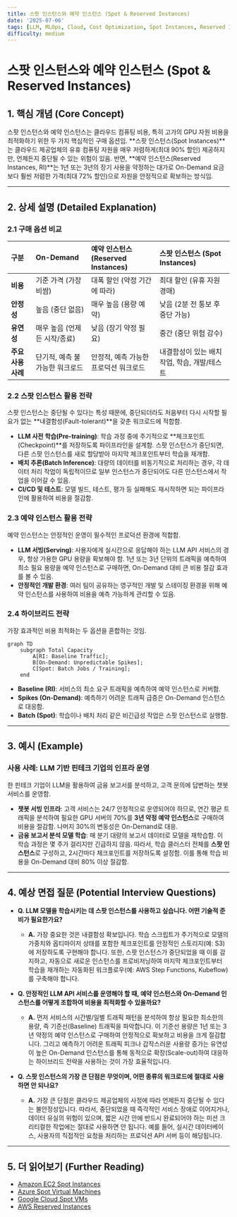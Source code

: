 ```yaml
---
title: 스팟 인스턴스와 예약 인스턴스 (Spot & Reserved Instances)
date: '2025-07-06'
tags: [LLM, MLOps, Cloud, Cost Optimization, Spot Instances, Reserved Instances]
difficulty: medium
---
```


# 스팟 인스턴스와 예약 인스턴스 (Spot & Reserved Instances)

## 1. 핵심 개념 (Core Concept)

스팟 인스턴스와 예약 인스턴스는 클라우드 컴퓨팅 비용, 특히 고가의 GPU 자원 비용을 최적화하기 위한 두 가지 핵심적인 구매 옵션임. \*\*스팟 인스턴스(Spot Instances)\*\*는 클라우드 제공업체의 유휴 컴퓨팅 자원을 매우 저렴하게(최대 90% 할인) 제공하지만, 언제든지 중단될 수 있는 위험이 있음. 반면, \*\*예약 인스턴스(Reserved Instances, RI)\*\*는 1년 또는 3년의 장기 사용을 약정하는 대가로 On-Demand 요금보다 훨씬 저렴한 가격(최대 72% 할인)으로 자원을 안정적으로 확보하는 방식임.

______________________________________________________________________

## 2. 상세 설명 (Detailed Explanation)

### 2.1 구매 옵션 비교

| 구분               | On-Demand                      | 예약 인스턴스 (Reserved Instances)    | 스팟 인스턴스 (Spot Instances)               |
| :----------------- | :----------------------------- | :------------------------------------ | :------------------------------------------- |
| **비용**           | 기준 가격 (가장 비쌈)          | 대폭 할인 (약정 기간에 따라)          | 최대 할인 (유휴 자원 경매)                   |
| **안정성**         | 높음 (중단 없음)               | 매우 높음 (용량 예약)                 | 낮음 (2분 전 통보 후 중단 가능)              |
| **유연성**         | 매우 높음 (언제든 시작/종료)   | 낮음 (장기 약정 필요)                 | 중간 (중단 위험 감수)                        |
| **주요 사용 사례** | 단기적, 예측 불가능한 워크로드 | 안정적, 예측 가능한 프로덕션 워크로드 | 내결함성이 있는 배치 작업, 학습, 개발/테스트 |

### 2.2 스팟 인스턴스 활용 전략

스팟 인스턴스는 중단될 수 있다는 특성 때문에, 중단되더라도 처음부터 다시 시작할 필요가 없는 \*\*내결함성(Fault-tolerant)\*\*을 갖춘 워크로드에 적합함.

- **LLM 사전 학습(Pre-training)**: 학습 과정 중에 주기적으로 \*\*체크포인트(Checkpoint)\*\*를 저장하도록 파이프라인을 설계함. 스팟 인스턴스가 중단되면, 다른 스팟 인스턴스를 새로 할당받아 마지막 체크포인트부터 학습을 재개함.
- **배치 추론(Batch Inference)**: 대량의 데이터를 비동기적으로 처리하는 경우, 각 데이터 처리 작업이 독립적이므로 일부 인스턴스가 중단되어도 다른 인스턴스에서 작업을 이어갈 수 있음.
- **CI/CD 및 테스트**: 모델 빌드, 테스트, 평가 등 실패해도 재시작하면 되는 파이프라인에 활용하여 비용을 절감함.

### 2.3 예약 인스턴스 활용 전략

예약 인스턴스는 안정적인 운영이 필수적인 프로덕션 환경에 적합함.

- **LLM 서빙(Serving)**: 사용자에게 실시간으로 응답해야 하는 LLM API 서비스의 경우, 항상 가용한 GPU 용량을 확보해야 함. 1년 또는 3년 단위의 트래픽을 예측하여 최소 필요 용량을 예약 인스턴스로 구매하면, On-Demand 대비 큰 비용 절감 효과를 볼 수 있음.
- **안정적인 개발 환경**: 여러 팀이 공유하는 영구적인 개발 및 스테이징 환경을 위해 예약 인스턴스를 사용하여 비용을 예측 가능하게 관리할 수 있음.

### 2.4 하이브리드 전략

가장 효과적인 비용 최적화는 두 옵션을 혼합하는 것임.

```mermaid
graph TD
    subgraph Total Capacity
        A[RI: Baseline Traffic];
        B[On-Demand: Unpredictable Spikes];
        C[Spot: Batch Jobs / Training];
    end
```

- **Baseline (RI)**: 서비스의 최소 요구 트래픽을 예측하여 예약 인스턴스로 커버함.
- **Spikes (On-Demand)**: 예측하기 어려운 트래픽 급증은 On-Demand 인스턴스로 대응함.
- **Batch (Spot)**: 학습이나 배치 처리 같은 비긴급성 작업은 스팟 인스턴스로 실행함.

______________________________________________________________________

## 3. 예시 (Example)

### 사용 사례: LLM 기반 핀테크 기업의 인프라 운영

한 핀테크 기업이 LLM을 활용하여 금융 보고서를 분석하고, 고객 문의에 답변하는 챗봇 서비스를 운영함.

- **챗봇 서빙 인프라**: 고객 서비스는 24/7 안정적으로 운영되어야 하므로, 연간 평균 트래픽을 분석하여 필요한 GPU 서버의 70%를 **3년 약정 예약 인스턴스**로 구매하여 비용을 절감함. 나머지 30%의 변동성은 On-Demand로 대응.
- **금융 보고서 분석 모델 학습**: 매 분기 대량의 보고서 데이터로 모델을 재학습함. 이 학습 과정은 몇 주가 걸리지만 긴급하지 않음. 따라서, 학습 클러스터 전체를 **스팟 인스턴스**로 구성하고, 2시간마다 체크포인트를 저장하도록 설정함. 이를 통해 학습 비용을 On-Demand 대비 80% 이상 절감함.

______________________________________________________________________

## 4. 예상 면접 질문 (Potential Interview Questions)

- **Q. LLM 모델을 학습시키는 데 스팟 인스턴스를 사용하고 싶습니다. 어떤 기술적 준비가 필요한가요?**

  - **A.** 가장 중요한 것은 내결함성 확보입니다. 학습 스크립트가 주기적으로 모델의 가중치와 옵티마이저 상태를 포함한 체크포인트를 안정적인 스토리지(예: S3)에 저장하도록 구현해야 합니다. 또한, 스팟 인스턴스가 중단되었을 때 이를 감지하고, 자동으로 새로운 인스턴스를 프로비저닝하여 마지막 체크포인트부터 학습을 재개하는 자동화된 워크플로우(예: AWS Step Functions, Kubeflow)를 구축해야 합니다.

- **Q. 안정적인 LLM API 서비스를 운영해야 할 때, 예약 인스턴스와 On-Demand 인스턴스를 어떻게 조합하여 비용을 최적화할 수 있을까요?**

  - **A.** 먼저 서비스의 시간별/일별 트래픽 패턴을 분석하여 항상 필요한 최소한의 용량, 즉 기준선(Baseline) 트래픽을 파악합니다. 이 기준선 용량은 1년 또는 3년 약정의 예약 인스턴스로 구매하여 안정적으로 확보하고 비용을 크게 절감합니다. 그리고 예측하기 어려운 트래픽 피크나 갑작스러운 사용량 증가는 유연성이 높은 On-Demand 인스턴스를 통해 동적으로 확장(Scale-out)하여 대응하는 하이브리드 전략을 사용하는 것이 가장 효율적입니다.

- **Q. 스팟 인스턴스의 가장 큰 단점은 무엇이며, 어떤 종류의 워크로드에 절대로 사용하면 안 되나요?**

  - **A.** 가장 큰 단점은 클라우드 제공업체의 사정에 따라 언제든지 중단될 수 있다는 불안정성입니다. 따라서, 중단되었을 때 즉각적인 서비스 장애로 이어지거나, 데이터 유실의 위험이 있으며, 짧은 시간 안에 반드시 완료되어야 하는 미션 크리티컬한 작업에는 절대로 사용하면 안 됩니다. 예를 들어, 실시간 데이터베이스, 사용자의 직접적인 요청을 처리하는 프로덕션 API 서버 등이 해당됩니다.

______________________________________________________________________

## 5. 더 읽어보기 (Further Reading)

- [Amazon EC2 Spot Instances](https://aws.amazon.com/ec2/spot/)
- [Azure Spot Virtual Machines](https://azure.microsoft.com/en-us/products/virtual-machines/spot/)
- [Google Cloud Spot VMs](https://cloud.google.com/spot-vms)
- [AWS Reserved Instances](https://aws.amazon.com/ec2/pricing/reserved-instances/)
